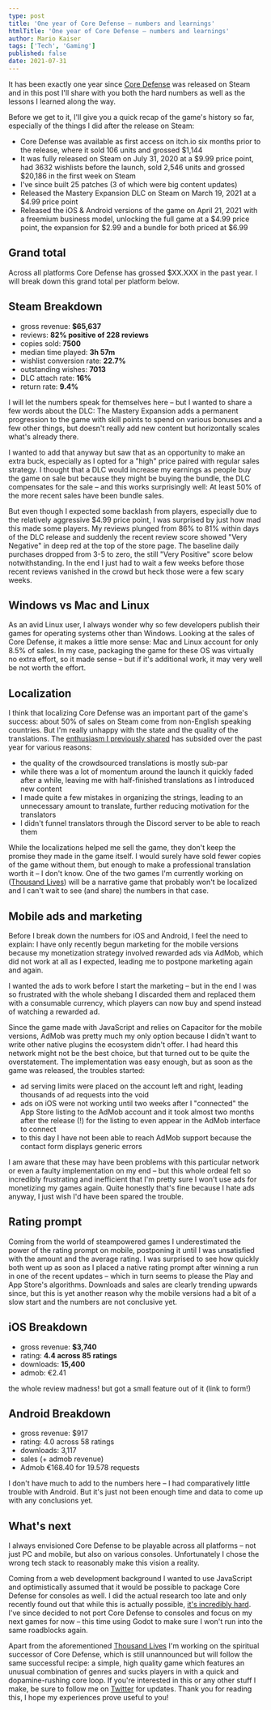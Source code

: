 ```yaml
---
type: post
title: 'One year of Core Defense – numbers and learnings'
htmlTitle: 'One year of Core Defense – numbers and learnings'
author: Mario Kaiser
tags: ['Tech', 'Gaming']
published: false
date: 2021-07-31
---
```


It has been exactly one year since [Core Defense](https://coredefense.ehmprah.com/) was released on Steam and in this post I'll share with you both the hard numbers as well as the lessons I learned along the way.

Before we get to it, I'll give you a quick recap of the game's history so far, especially of the things I did after the release on Steam:

- Core Defense was available as first access on itch.io six months prior to the release, where it sold 106 units and grossed $1,144
- It was fully released on Steam on July 31, 2020 at a $9.99 price point, had 3632 wishlists before the launch, sold 2,546 units and grossed $20,186 in the first week on Steam
- I've since built 25 patches (3 of which were big content updates)
- Released the Mastery Expansion DLC on Steam on March 19, 2021 at a $4.99 price point
- Released the iOS & Android versions of the game on April 21, 2021 with a freemium business model, unlocking the full game at a $4.99 price point, the expansion for $2.99 and a bundle for both priced at $6.99

## Grand total

Across all platforms Core Defense has grossed $XX.XXX in the past year. I will break down this grand total per platform below.

## Steam Breakdown

- gross revenue: **$65,637**
- reviews: **82% positive of 228 reviews**
- copies sold: **7500**
- median time played: **3h 57m**
- wishlist conversion rate: **22.7%**
- outstanding wishes: **7013**
- DLC attach rate: **16%**
- return rate: **9.4%**

I will let the numbers speak for themselves here – but I wanted to share a few words about the DLC: The Mastery Expansion adds a permanent progression to the game with skill points to spend on various bonuses and a few other things, but doesn't really add new content but horizontally scales what's already there.

I wanted to add that anyway but saw that as an opportunity to make an extra buck, especially as I opted for a "high" price paired with regular sales strategy. I thought that a DLC would increase my earnings as people buy the game on sale but because they might be buying the bundle, the DLC compensates for the sale – and this works surprisingly well: At least 50% of the more recent sales have been bundle sales.

But even though I expected some backlash from players, especially due to the relatively aggressive $4.99 price point, I was surprised by just how mad this made some players. My reviews plunged from 86% to 81% within days of the DLC release and suddenly the recent review score showed "Very Negative" in deep red at the top of the store page. The baseline daily purchases dropped from 3-5 to zero, the still "Very Positive" score below notwithstanding. In the end I just had to wait a few weeks before those recent reviews vanished in the crowd but heck those were a few scary weeks.

## Windows vs Mac and Linux

As an avid Linux user, I always wonder why so few developers publish their games for operating systems other than Windows. Looking at the sales of Core Defense, it makes a little more sense: Mac and Linux account for only 8.5% of sales. In my case, packaging the game for these OS was virtually no extra effort, so it made sense – but if it's additional work, it may very well be not worth the effort.

## Localization

I think that localizing Core Defense was an important part of the game's success: about 50% of sales on Steam come from non-English speaking countries. But I'm really unhappy with the state and the quality of the translations. The [enthusiasm I previously shared](/f/how-make-successful-indie-game.html) has subsided over the past year for various reasons:

- the quality of the crowdsourced translations is mostly sub-par
- while there was a lot of momentum around the launch it quickly faded after a while, leaving me with half-finished translations as I introduced new content
- I made quite a few mistakes in organizing the strings, leading to an unnecessary amount to translate, further reducing motivation for the translators
- I didn't funnel translators through the Discord server to be able to reach them

While the localizations helped me sell the game, they don't keep the promise they made in the game itself. I would surely have sold fewer copies of the game without them, but enough to make a professional translation worth it – I don't know. One of the two games I'm currently working on ([Thousand Lives](https://thousandlives.ehmprah.com/)) will be a narrative game that probably won't be localized and I can't wait to see (and share) the numbers in that case.

## Mobile ads and marketing

Before I break down the numbers for iOS and Android, I feel the need to explain: I have only recently begun marketing for the mobile versions because my monetization strategy involved rewarded ads via AdMob, which did not work at all as I expected, leading me to postpone marketing again and again.

I wanted the ads to work before I start the marketing – but in the end I was so frustrated with the whole shebang I discarded them and replaced them with a consumable currency, which players can now buy and spend instead of watching a rewarded ad.

Since the game made with JavaScript and relies on Capacitor for the mobile versions, AdMob was pretty much my only option because I didn't want to write other native plugins the ecosystem didn't offer. I had heard this network might not be the best choice, but that turned out to be quite the overstatement. The implementation was easy enough, but as soon as the game was released, the troubles started:

- ad serving limits were placed on the account left and right, leading thousands of ad requests into the void
- ads on iOS were not working until two weeks after I "connected" the App Store listing to the AdMob account and it took almost two months after the release (!) for the listing to even appear in the AdMob interface to connect
- to this day I have not been able to reach AdMob support because the contact form displays generic errors

I am aware that these may have been problems with this particular network or even a faulty implementation on my end – but this whole ordeal felt so incredibly frustrating  and inefficient that I'm pretty sure I won't use ads for monetizing my games again. Quite honestly that's fine because I hate ads anyway, I just wish I'd have been spared the trouble.

## Rating prompt

Coming from the world of steampowered games I underestimated the power of the rating prompt on mobile, postponing it until I was unsatisfied with the amount and the average rating. I was surprised to see how quickly both went up as soon as I placed a native rating prompt after winning a run in one of the recent updates – which in turn seems to please the Play and App Store's algorithms. Downloads and sales are clearly trending upwards since, but this is yet another reason why the mobile versions had a bit of a slow start and the numbers are not conclusive yet.

## iOS Breakdown

- gross revenue: **$3,740**
- rating: **4.4 across 85 ratings**
- downloads: **15,400**
- admob: €2.41

the whole review madness! but got a small feature out of it (link to form!)

## Android Breakdown

- gross revenue: $917
- rating: 4.0 across 58 ratings
- downloads: 3,117
- sales (+ admob revenue)
- Admob €168.40 for 19.578 requests

I don't have much to add to the numbers here – I had comparatively little trouble with Android. But it's just not been enough time and data to come up with any conclusions yet.

## What's next

I always envisioned Core Defense to be playable across all platforms – not just PC and mobile, but also on various consoles. Unfortunately I chose the wrong tech stack to reasonably make this vision a reality.

Coming from a web development background I wanted to use JavaScript and optimistically assumed that it would be possible to package Core Defense for consoles as well. I did the actual research too late and only recently found out that while this is actually possible, [it's incredibly hard](/f/multi-platform-games-javascript.html). I've since decided to not port Core Defense to consoles and focus on my next games for now – this time using Godot to make sure I won't run into the same roadblocks again.

Apart from the aforementioned [Thousand Lives](https://thousandlives.ehmprah.com/) I'm working on the spiritual successor of Core Defense, which is still unannounced but will follow the same successful recipe: a simple, high quality game which features an unusual combination of genres and sucks players in with a quick and dopamine-rushing core loop. If you're interested in this or any other stuff I make, be sure to follow me on [Twitter](https://twitter.com/ehmprah) for updates. Thank you for reading this, I hope my experiences prove useful to you!

<img src="https://vg09.met.vgwort.de/na/2f2dd17160214d0c884d613f3d2251e7" width="1" height="1" alt="">
